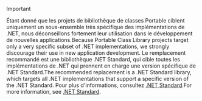 > [!IMPORTANT]
> <span data-ttu-id="df73d-101">Étant donné que les projets de bibliothèque de classes Portable ciblent uniquement un sous-ensemble très spécifique des implémentations de .NET, nous déconseillons fortement leur utilisation dans le développement de nouvelles applications.</span><span class="sxs-lookup"><span data-stu-id="df73d-101">Because Portable Class Library projects target only a very specific subset of .NET implementations, we strongly discourage their use in new application development.</span></span> <span data-ttu-id="df73d-102">Le remplacement recommandé est une bibliothèque .NET Standard, qui cible toutes les implémentations de .NET qui prennent en charge une version spécifique de .NET Standard.</span><span class="sxs-lookup"><span data-stu-id="df73d-102">The recommended replacement is a .NET Standard library, which targets all .NET implementations that support a specific version of the .NET Standard.</span></span> <span data-ttu-id="df73d-103">Pour plus d'informations, consultez [.NET Standard](~/docs/standard/net-standard.md).</span><span class="sxs-lookup"><span data-stu-id="df73d-103">For more information, see [.NET Standard](~/docs/standard/net-standard.md).</span></span>